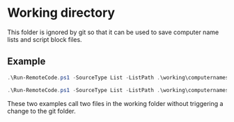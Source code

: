 # Working directory

This folder is ignored by git so that it can be used to save computer name lists and script block files.

## Example

```powershell
.\Run-RemoteCode.ps1 -SourceType List -ListPath .\working\computernames.txt -ScriptBlockFilePath .\working\ScriptBlock.ps1 -Verbose
```

```powershell
.\Run-RemoteCode.ps1 -SourceType List -ListPath .\working\computernames.txt -ScriptBlockFilePath .\working\ScriptBlock.ps1 -SourcePath \\FileServer\Folder -DestinationPath c$\Windows\Temp -Verbose
```

These two examples call two files in the working folder without triggering a change to the git folder.
